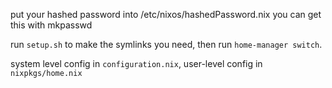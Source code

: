 put your hashed password into /etc/nixos/hashedPassword.nix
you can get this with mkpasswd

run `setup.sh` to make the symlinks you need, then run `home-manager switch`.

system level config in `configuration.nix`, user-level config in `nixpkgs/home.nix`